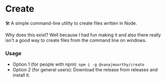 # Create

🛠 A simple command-line utility to create files written in Node.

Why does this exist? Well because I had fun making it and also there really isn't a good way to create files from the command line on windows.

### Usage

-   Option 1 (for people with npm): `npm i -g @vanajmoorthy/create`
-   Option 2 (for general users): Download the release from releases and install it.
